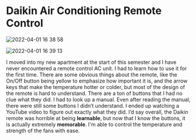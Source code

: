 # Daikin Air Conditioning Remote Control

![2022-04-01 16 38 58](https://user-images.githubusercontent.com/86084524/161354675-31633cfe-5770-417f-a3d9-eeb689761bf3.jpg)

![2022-04-01 16 39 13](https://user-images.githubusercontent.com/86084524/161354678-bdf1e9fb-7a56-4119-8651-b67171586dac.jpg)

I moved into my new apartment at the start of this semester and I have never encountered a remote control AC unit. I had to learn how to use it for the first time. There are some obvious things about the remote, like the On/Off button being yellow to emphasize how important it is, and the arrow keys that make the temperature hotter or colder, but most of the design of the remote is hard to understand. There are a ton of buttons that I had no clue what they did. I had to look up a manual. Even after reading the manual, there were still some buttons I didn’t understand. I ended up watching a YouTube video to figure out exactly what they did. I’d say overall, the Daikin remote was horrible at being **learnable**, but now that I know the buttons, it is actually extremely **memorable**. I'm able to control the temperature and strength of the fans with ease.
